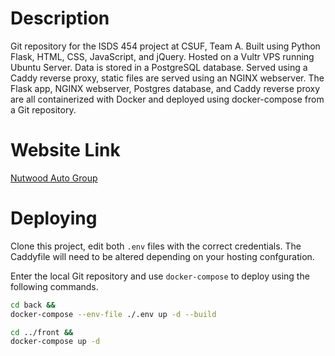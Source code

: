 # Description
Git repository for the ISDS 454 project at CSUF, Team A. Built using Python Flask, HTML, CSS, JavaScript, and jQuery. Hosted on a Vultr VPS running Ubuntu Server. Data is stored in a PostgreSQL database. Served using a Caddy reverse proxy, static files are served using an NGINX webserver. The Flask app, NGINX webserver, Postgres database, and Caddy reverse proxy are all containerized with Docker and deployed using docker-compose from a Git repository.

# Website Link

[Nutwood Auto Group](https://nutwoodauto.group/)

# Deploying

Clone this project, edit both `.env` files with the correct credentials. The Caddyfile will need to be altered depending on your hosting confguration.

Enter the local Git repository and use `docker-compose` to deploy using the following commands.

``` bash
cd back &&
docker-compose --env-file ./.env up -d --build

cd ../front &&
docker-compose up -d
```